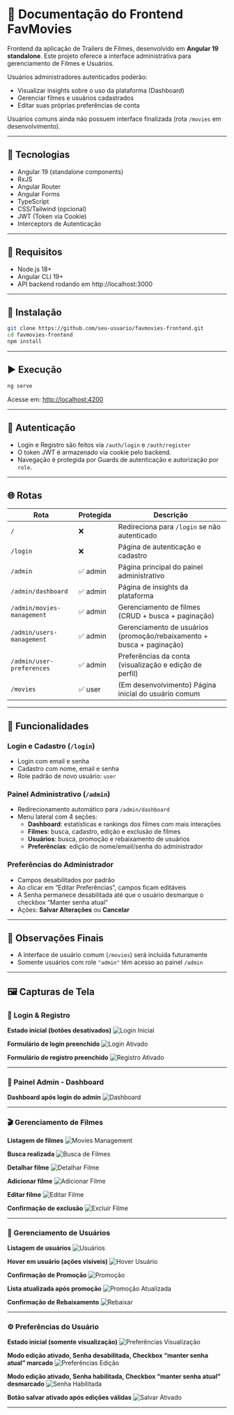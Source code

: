 
# 📘 Documentação do Frontend FavMovies

Frontend da aplicação de Trailers de Filmes, desenvolvido em **Angular 19 standalone**.
Este projeto oferece a interface administrativa para gerenciamento de Filmes e Usuários.

Usuários administradores autenticados poderão:
- Visualizar insights sobre o uso da plataforma (Dashboard)
- Gerenciar filmes e usuários cadastrados
- Editar suas próprias preferências de conta

Usuários comuns ainda não possuem interface finalizada (rota `/movies` em desenvolvimento).

---

## 🔧 Tecnologias

- Angular 19 (standalone components)
- RxJS
- Angular Router
- Angular Forms
- TypeScript
- CSS/Tailwind (opcional)
- JWT (Token via Cookie)
- Interceptors de Autenticação

---

## 📌 Requisitos

- Node.js 18+
- Angular CLI 19+
- API backend rodando em http://localhost:3000

---

## 🚀 Instalação

```bash
git clone https://github.com/seu-usuario/favmovies-frontend.git
cd favmovies-frontend
npm install
```

---

## ▶️ Execução

```bash
ng serve
```

Acesse em: [http://localhost:4200](http://localhost:4200)

---

## 🔐 Autenticação

- Login e Registro são feitos via `/auth/login` e `/auth/register`
- O token JWT é armazenado via cookie pelo backend.
- Navegação é protegida por Guards de autenticação e autorização por `role`.

---

## 🌐 Rotas

| Rota                    | Protegida | Descrição                                                                 |
|-------------------------|-----------|---------------------------------------------------------------------------|
| `/`                     | ❌        | Redireciona para `/login` se não autenticado                             |
| `/login`                | ❌        | Página de autenticação e cadastro                                        |
| `/admin`                | ✅ admin  | Página principal do painel administrativo                                |
| `/admin/dashboard`      | ✅ admin  | Página de insights da plataforma                                         |
| `/admin/movies-management` | ✅ admin | Gerenciamento de filmes (CRUD + busca + paginação)                       |
| `/admin/users-management`  | ✅ admin | Gerenciamento de usuários (promoção/rebaixamento + busca + paginação)    |
| `/admin/user-preferences` | ✅ admin | Preferências da conta (visualização e edição de perfil)                  |
| `/movies`               | ✅ user   | (Em desenvolvimento) Página inicial do usuário comum                     |

---

## 🧩 Funcionalidades

### Login e Cadastro (`/login`)
- Login com email e senha
- Cadastro com nome, email e senha
- Role padrão de novo usuário: `user`

### Painel Administrativo (`/admin`)
- Redirecionamento automático para `/admin/dashboard`
- Menu lateral com 4 seções:
  - **Dashboard**: estatísticas e rankings dos filmes com mais interações
  - **Filmes**: busca, cadastro, edição e exclusão de filmes
  - **Usuários**: busca, promoção e rebaixamento de usuários
  - **Preferências**: edição de nome/email/senha do administrador

### Preferências do Administrador
- Campos desabilitados por padrão
- Ao clicar em “Editar Preferências”, campos ficam editáveis
- A Senha permanece desabilitada até que o usuário desmarque o checkbox “Manter senha atual”
- Ações: **Salvar Alterações** ou **Cancelar**

---

## 📌 Observações Finais

- A interface de usuário comum (`/movies`) será incluída futuramente
- Somente usuários com role `"admin"` têm acesso ao painel `/admin`

---

## 🖼️ Capturas de Tela

### 🔐 Login & Registro

**Estado inicial (botões desativados)**
![Login Inicial](src/assets/screenshots/001_tela_de_login_estado_inicial_botoes_login_register_desativados.png)

**Formulário de login preenchido**
![Login Ativado](src/assets/screenshots/002_tela_de_login_login_form_preenchido_botao_login_ativado.png)

**Formulário de registro preenchido**
![Registro Ativado](src/assets/screenshots/003_tela_de_login_register_form_preenchido_botao_registrar_ativado.png)

---

### 🧭 Painel Admin - Dashboard

**Dashboard após login do admin**
![Dashboard](src/assets/screenshots/004_tela_admin_dashboard_apos_login_do_admin.png)

---

### 🎬 Gerenciamento de Filmes

**Listagem de filmes**
![Movies Management](src/assets/screenshots/005_tela_admin_movies_management.png)

**Busca realizada**
![Busca de Filmes](src/assets/screenshots/006_tela_admin_movies_management_busca_realizada.png)

**Detalhar filme**
![Detalhar Filme](src/assets/screenshots/007_tela_admin_movies_management_detalhar_filme.png)

**Adicionar filme**
![Adicionar Filme](src/assets/screenshots/008_tela_admin_movies_management_adicionar_filme.png)

**Editar filme**
![Editar Filme](src/assets/screenshots/009_tela_admin_movies_management_editar_filme.png)

**Confirmação de exclusão**
![Excluir Filme](src/assets/screenshots/010_tela_admin_movies_management_confirmar_exclusao_de_filme.png)

---

### 👥 Gerenciamento de Usuários

**Listagem de usuários**
![Usuários](src/assets/screenshots/011_tela_admin_users_management.png)

**Hover em usuário (ações visíveis)**
![Hover Usuário](src/assets/screenshots/012_tela_admin_users_management_hover.png)

**Confirmação de Promoção**
![Promoção](src/assets/screenshots/013_tela_admin_users_management_confirmar_promocao.png)

**Lista atualizada após promoção**
![Promoção Atualizada](src/assets/screenshots/014_tela_admin_users_management_atualizada_apos_promocao.png)

**Confirmação de Rebaixamento**
![Rebaixar](src/assets/screenshots/015_tela_admin_users_management_confirmar_rebaixamento.png)

---

### ⚙️ Preferências do Usuário

**Estado inicial (somente visualização)**
![Preferências Visualização](src/assets/screenshots/016_tela_admin_user_preferences_estado_inicial.png)

**Modo edição ativado, Senha desabilitada, Checkbox “manter senha atual” marcado**
![Preferências Edição](src/assets/screenshots/017_tela_admin_user_preferences_edicao_habilitada.png)

**Modo edição ativado, Senha habilitada, Checkbox “manter senha atual” desmarcado**
![Senha Habilitada](src/assets/screenshots/018_tela_admin_user_preferences_edicao_habilitada_manter_senha_desabilidato.png)

**Botão salvar ativado após edições válidas**
![Salvar Ativado](src/assets/screenshots/019_tela_admin_user_preferences_edicoes_validas_botao_salvar_habilitado.png)

---